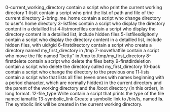 0-current_working_directory contain a script who print the current working directory
1-listit contain a script who print the list of path and file of the current directory
2-bring_me_home contain a script who change directory to user's home directory
3-listfiles contain a script who display the directory content in a detailled list
4-listmorefiles contain a script who display the directory content in a detailled list, include hidden files
5-listfilesdigitonly contain a script who display the directory content in a detailled list, include hidden files, with uid/gid
6-firstdirectory contain a script who create a directory named my_first_directory in /tmp
7-movethatfile contain a script who move the file named "betty" in /tmp to /tmp/my_first_directory
8-firstdelete contain a script who delete the files betty
9-firstdirdeletion contain a script who delete the directory called my_first_directory
10-back contain a script who change the directory to the previous one
11-lists contain a script who that lists all files (even ones with names beginning with a period character, which are normally hidden) in the current directory and the parent of the working directory and the /boot directory (in this order), in long format.
12-file_type Write contain a script that prints the type of the file named iamafile
13-symbolic_link Create a symbolic link to /bin/ls, named __ls__. The symbolic link will be created in the current working directory.